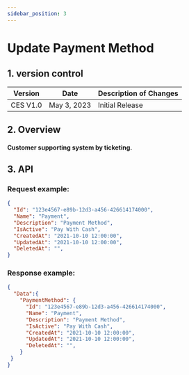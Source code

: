 ```yaml
---
sidebar_position: 3
---
```


# Update Payment Method

## 1. version control

| Version  | Date        | Description of Changes |
| -------- | ----------- | ---------------------- |
| CES V1.0 | May 3, 2023 | Initial Release        |

## 2. Overview

#### Customer supporting system by ticketing.


## 3. API

### Request example:

```json
{
  "Id": "123e4567-e89b-12d3-a456-426614174000",
  "Name": "Payment",
  "Description": "Payment Method",
  "IsActive": "Pay With Cash",
  "CreatedAt": "2021-10-10 12:00:00",
  "UpdatedAt": "2021-10-10 12:00:00",
  "DeletedAt": "",
}
```
### Response example:

```json
{
  "Data":{
    "PaymentMethod": {
      "Id": "123e4567-e89b-12d3-a456-426614174000",
      "Name": "Payment",
      "Description": "Payment Method",
      "IsActive": "Pay With Cash",
      "CreatedAt": "2021-10-10 12:00:00",
      "UpdatedAt": "2021-10-10 12:00:00",
      "DeletedAt": "",
    }
 }
}
```